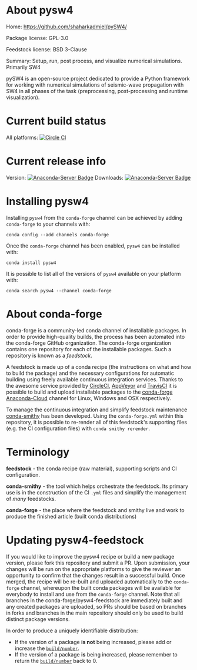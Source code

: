 About pysw4
===========

Home: https://github.com/shaharkadmiel/pySW4/

Package license: GPL-3.0

Feedstock license: BSD 3-Clause

Summary: Setup, run, post process, and visualize numerical simulations. Primarily SW4

pySW4 is an open-source project dedicated to provide a Python framework for working with numerical simulations of seismic-wave propagation with SW4 in all phases of the task (preprocessing, post-processing and runtime visualization).


Current build status
====================

All platforms: [![Circle CI](https://circleci.com/gh/conda-forge/pysw4-feedstock.svg?style=shield)](https://circleci.com/gh/conda-forge/pysw4-feedstock)

Current release info
====================
Version: [![Anaconda-Server Badge](https://anaconda.org/conda-forge/pysw4/badges/version.svg)](https://anaconda.org/conda-forge/pysw4)
Downloads: [![Anaconda-Server Badge](https://anaconda.org/conda-forge/pysw4/badges/downloads.svg)](https://anaconda.org/conda-forge/pysw4)

Installing pysw4
================

Installing `pysw4` from the `conda-forge` channel can be achieved by adding `conda-forge` to your channels with:

```
conda config --add channels conda-forge
```

Once the `conda-forge` channel has been enabled, `pysw4` can be installed with:

```
conda install pysw4
```

It is possible to list all of the versions of `pysw4` available on your platform with:

```
conda search pysw4 --channel conda-forge
```


About conda-forge
=================

conda-forge is a community-led conda channel of installable packages.
In order to provide high-quality builds, the process has been automated into the
conda-forge GitHub organization. The conda-forge organization contains one repository
for each of the installable packages. Such a repository is known as a *feedstock*.

A feedstock is made up of a conda recipe (the instructions on what and how to build
the package) and the necessary configurations for automatic building using freely
available continuous integration services. Thanks to the awesome service provided by
[CircleCI](https://circleci.com/), [AppVeyor](http://www.appveyor.com/)
and [TravisCI](https://travis-ci.org/) it is possible to build and upload installable
packages to the [conda-forge](https://anaconda.org/conda-forge)
[Anaconda-Cloud](http://docs.anaconda.org/) channel for Linux, Windows and OSX respectively.

To manage the continuous integration and simplify feedstock maintenance
[conda-smithy](http://github.com/conda-forge/conda-smithy) has been developed.
Using the ``conda-forge.yml`` within this repository, it is possible to re-render all of
this feedstock's supporting files (e.g. the CI configuration files) with ``conda smithy rerender``.


Terminology
===========

**feedstock** - the conda recipe (raw material), supporting scripts and CI configuration.

**conda-smithy** - the tool which helps orchestrate the feedstock.
                   Its primary use is in the construction of the CI ``.yml`` files
                   and simplify the management of *many* feedstocks.

**conda-forge** - the place where the feedstock and smithy live and work to
                  produce the finished article (built conda distributions)


Updating pysw4-feedstock
========================

If you would like to improve the pysw4 recipe or build a new
package version, please fork this repository and submit a PR. Upon submission,
your changes will be run on the appropriate platforms to give the reviewer an
opportunity to confirm that the changes result in a successful build. Once
merged, the recipe will be re-built and uploaded automatically to the
`conda-forge` channel, whereupon the built conda packages will be available for
everybody to install and use from the `conda-forge` channel.
Note that all branches in the conda-forge/pysw4-feedstock are
immediately built and any created packages are uploaded, so PRs should be based
on branches in forks and branches in the main repository should only be used to
build distinct package versions.

In order to produce a uniquely identifiable distribution:
 * If the version of a package **is not** being increased, please add or increase
   the [``build/number``](http://conda.pydata.org/docs/building/meta-yaml.html#build-number-and-string).
 * If the version of a package **is** being increased, please remember to return
   the [``build/number``](http://conda.pydata.org/docs/building/meta-yaml.html#build-number-and-string)
   back to 0.
